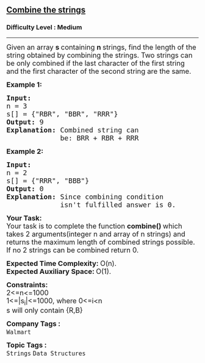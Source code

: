 <h2><a href="https://www.geeksforgeeks.org/problems/combine-the-strings3459/1?page=4&company=Walmart&sortBy=submissions">Combine the strings</a></h2><h3>Difficulty Level : Medium</h3><hr><div class="problems_problem_content__Xm_eO"><p><span style="font-size: 18px;">Given an array <strong>s </strong>containing <strong>n </strong>strings, find the length of the string obtained by combining the strings. Two strings can be only combined if the last character of the first string and the first character of the second string are the same.</span></p>
<p><span style="font-size: 18px;"><strong>Example 1:</strong></span></p>
<pre><span style="font-size: 18px;"><strong>Input:
</strong>n = 3
s[] = {"RBR", "BBR", "RRR"}
<strong>Output: </strong>9
<strong>Explanation: </strong>Combined string can 
&nbsp;            be: BRR + RBR + RRR</span></pre>
<p><span style="font-size: 18px;"><strong>Example 2:</strong></span></p>
<pre><span style="font-size: 18px;"><strong>Input:
</strong>n = 2
s[] = {"RRR", "BBB"}
<strong>Output: </strong>0
<strong>Explanation: </strong>Since combining condition
&nbsp;            isn't fulfilled answer is 0.</span></pre>
<p><span style="font-size: 18px;"><strong>Your Task:</strong><br>Your task is to complete the function&nbsp;<strong>combine()&nbsp;</strong>which takes 2 arguments(integer n and array of n strings) and returns the maximum length of combined strings possible. If no 2 strings can be combined return 0.&nbsp;</span></p>
<p><span style="font-size: 18px;"><strong>Expected Time Complexity:&nbsp;</strong>O(n).<br><strong>Expected Auxiliary Space:&nbsp;</strong>O(1).</span></p>
<p><span style="font-size: 18px;"><strong>Constraints:</strong><br>2&lt;=n&lt;=1000<br>1&lt;=|s<sub>i</sub>|&lt;=1000, where 0&lt;=i&lt;n<br>s will only contain {R,B}</span></p></div><p><span style=font-size:18px><strong>Company Tags : </strong><br><code>Walmart</code>&nbsp;<br><p><span style=font-size:18px><strong>Topic Tags : </strong><br><code>Strings</code>&nbsp;<code>Data Structures</code>&nbsp;